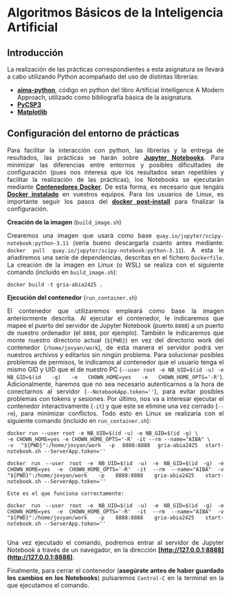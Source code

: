# Algoritmos Básicos de la Inteligencia Artificial

## Introducción

<div style="text-align: justify">
La realización de las prácticas correspondientes a esta asignatura se llevará a cabo utilizando Python acompañado del uso de distintas librerías:

* **[aima-python](https://github.com/aimacode/aima-python)**, código en python del libro Artificial Intelligence A Modern Approach, utilizado como bibliografía básica de la asignatura. 
* **[PyCSP3](http://pycsp.org/)**
* **[Matplotlib]()**

## Configuración del entorno de prácticas

Para facilitar la interacción con python, las librerías y la entrega de resultados, las prácticas se harán sobre **[Jupyter Notebooks](https://jupyter.readthedocs.io/en/latest/index.html)**. Para minimizar las diferencias entre entornos y posibles dificultades de configuración (pues nos interesa que los resultados sean repetibles y facilitar la realización de las prácticas), los Notebooks se ejecutarán mediante **[Contenedores Docker](https://www.docker.com/)**. De esta forma, es necesario que tengáis **[Docker instalado](https://docs.docker.com/get-docker/)** en vuestros equipos. Para los usuarios de Linux, es importante seguir los pasos del **[docker post-install](https://docs.docker.com/engine/install/linux-postinstall/)** para finalizar la configuración.

**Creación de la imagen** (`build_image.sh`)

Crearemos una imagen que usará como base `quay.io/jupyter/scipy-notebook:python-3.11` (sería bueno descargarla cuanto antes mediante: `docker pull quay.io/jupyter/scipy-notebook:python-3.11`). A esta le añadiremos una serie de dependencias, descritas en el fichero `Dockerfile`. La creación de la imagen en Linux (o WSL) se realiza con el siguiente comando (incluido en `build_image.sh`):
```
docker build -t gria-abia2425 .
```

**Ejecución del contenedor** (`run_container.sh`)

El contenedor que utilizaremos empleará como base la imagen anteriormente descrita. Al ejecutar el contenedor, le indicaremos que mapee el puerto del servidor de Jupyter Notebook (puerto `8888`) a un puerto de nuestro ordenador (el `8888`, por ejemplo). También le indicaremos que monte nuestro directorio actual (`${PWD}`) en vez del directorio work del contenedor (`/home/jovyan/work`), de esta manera el servidor podrá ver nuestros archivos y editarlos sin ningún problema. Para solucionar posibles problemas de permisos, le indicamos al contenedor que el usuario tenga el mismo GID y UID que el de nuestro PC (`--user root -e NB_UID=$(id -u) -e NB_GID=$(id -g) -e CHOWN_HOME=yes -e CHOWN_HOME_OPTS='-R'`). Adicionalmente, haremos que no sea necesario autenticarnos a la hora de conectarnos al servidor (`--NotebookApp.token=''`), para evitar posibles problemas con tokens y sesiones. Por último, nos va a interesar ejecutar el contenedor interactivamente (`-it`) y que este se elimine una vez cerrado (`--rm`), para minimizar conflictos. Todo esto en Linux se realizaría con el siguiente comando (incluido en `run_container.sh`):
```
docker run --user root -e NB_UID=$(id -u) -e NB_GID=$(id -g) \
-e CHOWN_HOME=yes -e CHOWN_HOME_OPTS='-R' -it --rm --name="AIBA" \
-v "${PWD}":/home/jovyan/work -p 8888:8888 gria-abia2425 start-notebook.sh --ServerApp.token=''

docker run --user root -e NB_UID=$(id -u) -e NB_GID=$(id -g) -e CHOWN_HOME=yes -e CHOWN_HOME_OPTS='-R' -it --rm --name="AIBA" -v "${PWD}":/home/jovyan/work -p 8888:8888 gria-abia2425 start-notebook.sh --ServerApp.token=''

Este es el que funciona correctamente:

docker run --user root -e NB_UID=$(id -u) -e NB_GID=$(id -g) -e CHOWN_HOME=yes -e CHOWN_HOME_OPTS='-R' -it --rm --name="AIBA" -v "${PWD}":/home/jovyan/work -p 8888:8888 gria-abia2425 start-notebook.sh --ServerApp.token=''


```

Una vez ejecutado el comando, podremos entrar al servidor de Jupyter Notebook a través de un navegador, en la dirección **[http://127.0.0.1:8888](http://127.0.0.1:8888)**.

Finalmente, para cerrar el contenedor (**asegúrate antes de haber guardado los cambios en los Notebooks**) pulsaremos `Control-C` en la terminal en la que ejecutamos el comando.

</div>


